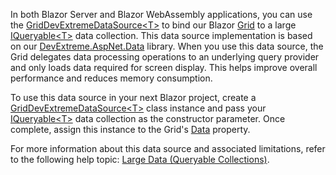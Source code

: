 In both Blazor Server and Blazor WebAssembly applications, you can use the [GridDevExtremeDataSource\<T>](https://docs.devexpress.com/Blazor/DevExpress.Blazor.GridDevExtremeDataSource-1) to bind our Blazor [Grid](https://docs.devexpress.com/Blazor/403143/grid) to a large [IQueryable\<T>](https://docs.microsoft.com/en-us/dotnet/api/system.linq.iqueryable-1) data collection. This data source implementation is based on our [DevExtreme.AspNet.Data](https://github.com/DevExpress/DevExtreme.AspNet.Data) library. When you use this data source, the Grid delegates data processing operations to an underlying query provider and only loads data required for screen display. This helps improve overall performance and reduces memory consumption.  

To use this data source in your next Blazor project, create a [GridDevExtremeDataSource\<T>](https://docs.devexpress.com/Blazor/DevExpress.Blazor.GridDevExtremeDataSource-1) class instance and pass your [IQueryable\<T>](https://docs.microsoft.com/en-us/dotnet/api/system.linq.iqueryable-1) data collection as the constructor parameter. Once complete, assign this instance to the Grid's [Data](https://docs.devexpress.com/Blazor/DevExpress.Blazor.DxGrid.Data) property. 
 
For more information about this data source and associated limitations, refer to the following help topic: [Large Data (Queryable Collections)](https://docs.devexpress.com/Blazor/403737/grid/bind-to-data#large-data-queryable-collections). 
